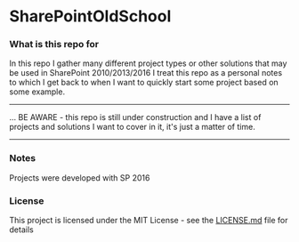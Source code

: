 # SharePointOldSchool

### What is this repo for
In this repo I gather many different project types or other solutions that may be used in SharePoint 2010/2013/2016
I treat this repo as a personal notes to which I get back to when I want to quickly start some project based on some example.
___
... BE AWARE - this repo is still under construction and I have a list of projects and solutions I want to cover in it, it's just a matter of time. 
___
### Notes

Projects were developed with SP 2016

### License 

This project is licensed under the MIT License - see the [LICENSE.md](LICENSE.md) file for details
